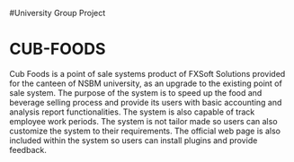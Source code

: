 #University Group Project

# CUB-FOODS
Cub Foods is a point of sale systems product of FXSoft Solutions provided for the canteen of NSBM university, as an upgrade to the existing point of sale system. The purpose of 
the system is to speed up the food and beverage selling process and provide its users with basic accounting and analysis report functionalities. The system is also capable of 
track employee work periods. The system is not tailor made so users can also customize the system to their requirements. The official web page is also included within the system 
so users can install plugins and provide feedback. 
